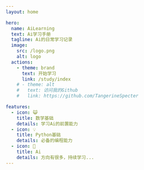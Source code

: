 ```yaml
---
layout: home

hero:
  name: AiLearning
  text: Ai学习手册
  tagline: Ai的日常学习记录
  image:
    src: /logo.png
    alt: logo
  actions:
    - theme: brand
      text: 开始学习
      link: /study/index
    # - theme: alt
    #   text: 访问我的Github
    #   link: https://github.com/TangerineSpecter

features:
  - icon: 😺
    title: 数学基础
    details: 学习Ai的前置能力
  - icon: 💡
    title: Python基础
    details: 必备的编程能力
  - icon: 🤖
    title: Ai
    details: 方向有很多，持续学习...
---
```



<style>
:root {
  /* 标题 */
  --vp-home-hero-name-color: transparent;
  --vp-home-hero-name-background: -webkit-linear-gradient(120deg, #bd34fe, #41d1ff);
  /* 图标背景 */
  --vp-home-hero-image-background-image: linear-gradient( 335deg, #5468ff 50%, #60A425 50%);
  --vp-home-hero-image-filter: blur(80px);

  /* brand按钮 */
  /* --vp-button-brand-border: #F6CEEC;
  --vp-button-brand-text: #F6CEEC;
  --vp-button-brand-bg: #D939CD;

  --vp-button-brand-hover-border: #F6CEEC;
  --vp-button-brand-hover-text: #fff;
  --vp-button-brand-hover-bg: #D939CD;

  --vp-button-brand-active-border: #F6CEEC; */
}
</style>